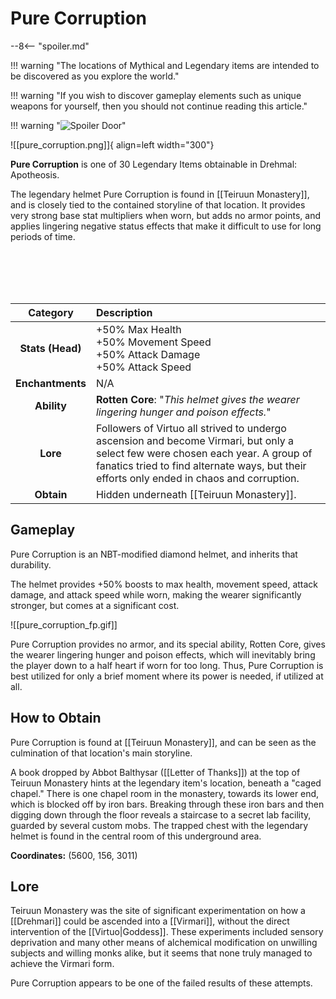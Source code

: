 # Pure Corruption

--8<-- "spoiler.md"

!!! warning "The locations of Mythical and Legendary items are intended to be discovered as you explore the world."

!!! warning "If you wish to discover gameplay elements such as unique weapons for yourself, then you should not continue reading this article."

!!! warning "![Spoiler Door](/assets/img/spoiler_door.png)"

![[pure_corruption.png]]{ align=left width="300"}

**Pure Corruption** is one of 30 Legendary Items obtainable in Drehmal: Apotheosis.

The legendary helmet Pure Corruption is found in [[Teiruun Monastery]], and is closely tied to the contained storyline of that location. It provides very strong base stat multipliers when worn, but adds no armor points, and applies lingering negative status effects that make it difficult to use for long periods of time.

<br> <br> <br> <br>

| Category | Description |
|:--------------------------------:|:-----------------------------------------------------------------------------------------------------------------------------------------------------------------------------|
| **Stats (Head)**              | +50% Max Health <br> +50% Movement Speed <br> +50% Attack Damage <br> +50% Attack Speed      |
| **Enchantments**              | N/A |
| **Ability**                   | **Rotten Core**: "*This helmet gives the wearer lingering hunger and poison effects.*" |
| **Lore**                      | Followers of Virtuo all strived to undergo ascension and become Virmari, but only a select few were chosen each year. A group of fanatics tried to find alternate ways, but their efforts only ended in chaos and corruption. |
| **Obtain**                    | Hidden underneath [[Teiruun Monastery]].   |  

## Gameplay
Pure Corruption is an NBT-modified diamond helmet, and inherits that durability.

The helmet provides +50% boosts to max health, movement speed, attack damage, and attack speed while worn, making the wearer significantly stronger, but comes at a significant cost. 

![[pure_corruption_fp.gif]]

Pure Corruption provides no armor, and its special ability, Rotten Core, gives the wearer lingering hunger and poison effects, which will inevitably bring the player down to a half heart if worn for too long. Thus, Pure Corruption is best utilized for only a brief moment where its power is needed, if utilized at all.

## How to Obtain
Pure Corruption is found at [[Teiruun Monastery]], and can be seen as the culmination of that location's main storyline.

A book dropped by Abbot Balthysar ([[Letter of Thanks]]) at the top of Teiruun Monastery hints at the legendary item's location, beneath a "caged chapel." There is one chapel room in the monastery, towards its lower end, which is blocked off by iron bars. Breaking through these iron bars and then digging down through the floor reveals a staircase to a secret lab facility, guarded by several custom mobs. The trapped chest with the legendary helmet is found in the central room of this underground area.

**Coordinates:** (5600, 156, 3011)

## Lore
Teiruun Monastery was the site of significant experimentation on how a [[Drehmari]] could be ascended into a [[Virmari]], without the direct intervention of the [[Virtuo|Goddess]]. These experiments included sensory deprivation and many other means of alchemical modification on unwilling subjects and willing monks alike, but it seems that none truly managed to achieve the Virmari form.

Pure Corruption appears to be one of the failed results of these attempts.

